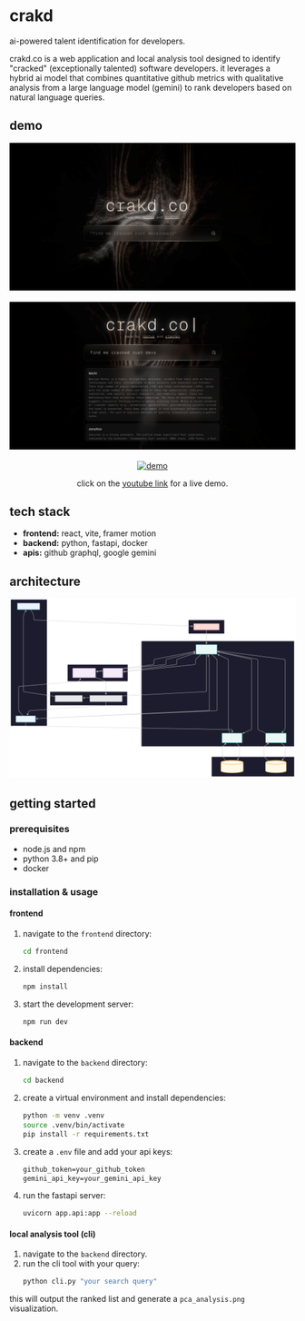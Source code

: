# crakd

ai-powered talent identification for developers.

crakd.co is a web application and local analysis tool designed to identify "cracked" (exceptionally talented) software developers. it leverages a hybrid ai model that combines quantitative github metrics with qualitative analysis from a large language model (gemini) to rank developers based on natural language queries.

## demo

<div align="center">
  <img src="./media/landing.png" alt="landing page" style="max-width: 100%; height: auto;">
  <br><br>
  <img src="./media/workflows.png" alt="workflows" style="max-width: 100%; height: auto;">
  <br><br>
  <a href="https://www.youtube.com/watch?v=xA1j3hPEz9I">
    <img src="./media/demo.gif" alt="demo" style="max-width: 100%; height: auto;">
  </a>
  <br>
  <p>click on the <a href="https://www.youtube.com/watch?v=xA1j3hPEz9I">youtube link</a> for a live demo.</p>
</div>

## tech stack

- **frontend:** react, vite, framer motion
- **backend:** python, fastapi, docker
- **apis:** github graphql, google gemini

## architecture

<div align="center">
  <img src="./media/mermaid.svg" alt="architecture diagram">
</div>

## getting started

### prerequisites

- node.js and npm
- python 3.8+ and pip
- docker

### installation & usage

#### frontend

1.  navigate to the `frontend` directory:
    ```bash
    cd frontend
    ```
2.  install dependencies:
    ```bash
    npm install
    ```
3.  start the development server:
    ```bash
    npm run dev
    ```

#### backend

1.  navigate to the `backend` directory:
    ```bash
    cd backend
    ```
2.  create a virtual environment and install dependencies:
    ```bash
    python -m venv .venv
    source .venv/bin/activate
    pip install -r requirements.txt
    ```
3.  create a `.env` file and add your api keys:
    ```
    github_token=your_github_token
    gemini_api_key=your_gemini_api_key
    ```
4.  run the fastapi server:
    ```bash
    uvicorn app.api:app --reload
    ```

#### local analysis tool (cli)

1.  navigate to the `backend` directory.
2.  run the cli tool with your query:
    ```bash
    python cli.py "your search query"
    ```

this will output the ranked list and generate a `pca_analysis.png` visualization.
